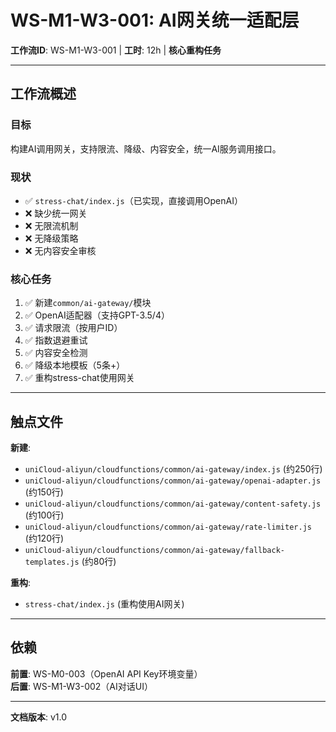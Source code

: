 # WS-M1-W3-001: AI网关统一适配层

**工作流ID**: WS-M1-W3-001 | **工时**: 12h | **核心重构任务**

---

## 工作流概述

### 目标
构建AI调用网关，支持限流、降级、内容安全，统一AI服务调用接口。

### 现状

- ✅ `stress-chat/index.js`（已实现，直接调用OpenAI）
- ❌ 缺少统一网关
- ❌ 无限流机制
- ❌ 无降级策略
- ❌ 无内容安全审核

### 核心任务

1. ✅ 新建`common/ai-gateway/`模块
2. ✅ OpenAI适配器（支持GPT-3.5/4）
3. ✅ 请求限流（按用户ID）
4. ✅ 指数退避重试
5. ✅ 内容安全检测
6. ✅ 降级本地模板（5条+）
7. ✅ 重构stress-chat使用网关

---

## 触点文件

**新建**:
- `uniCloud-aliyun/cloudfunctions/common/ai-gateway/index.js` (约250行)
- `uniCloud-aliyun/cloudfunctions/common/ai-gateway/openai-adapter.js` (约150行)
- `uniCloud-aliyun/cloudfunctions/common/ai-gateway/content-safety.js` (约100行)
- `uniCloud-aliyun/cloudfunctions/common/ai-gateway/rate-limiter.js` (约120行)
- `uniCloud-aliyun/cloudfunctions/common/ai-gateway/fallback-templates.js` (约80行)

**重构**:
- `stress-chat/index.js` (重构使用AI网关)

---

## 依赖

**前置**: WS-M0-003（OpenAI API Key环境变量）  
**后置**: WS-M1-W3-002（AI对话UI）

---

**文档版本**: v1.0

